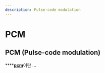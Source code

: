 ```yaml
---
description: Pulse-code modulation
---
```


# PCM

## PCM \(Pulse-code modulation\)

\*\*\*\*[**pcm**](https://en.wikipedia.org/wiki/Pulse-code_modulation)이란 ...





